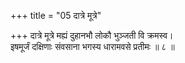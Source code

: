 +++
title = "05 दात्रे मूत्रे"

+++
दात्रे मूत्रे मह्यं दुहानभौ लोकौ भुञ्जती वि क्रमस्व।  
इषमूर्जं दक्षिणाः संवसाना भगस्य धारामवसे प्रतीमः ॥ ८ ॥